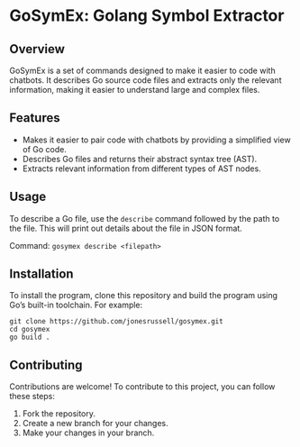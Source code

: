 # GoSymEx: Golang Symbol Extractor

## Overview
GoSymEx is a set of commands designed to make it easier to code with chatbots. It describes Go source code files and extracts only the relevant information, making it easier to understand large and complex files.

## Features
- Makes it easier to pair code with chatbots by providing a simplified view of Go code.
- Describes Go files and returns their abstract syntax tree (AST).
- Extracts relevant information from different types of AST nodes.

## Usage
To describe a Go file, use the `describe` command followed by the path to the file. This will print out details about the file in JSON format.

Command: `gosymex describe <filepath>`

## Installation
To install the program, clone this repository and build the program using Go’s built-in toolchain. For example:

    git clone https://github.com/jonesrussell/gosymex.git
    cd gosymex
    go build .

## Contributing
Contributions are welcome! To contribute to this project, you can follow these steps:

1. Fork the repository.
2. Create a new branch for your changes.
3. Make your changes in your branch.
